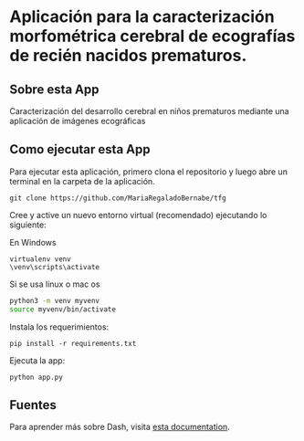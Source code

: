 # Aplicación para la caracterización morfométrica cerebral de ecografías de recién nacidos prematuros.

## Sobre esta App

Caracterización del desarrollo cerebral en niños prematuros mediante una aplicación de imágenes ecográficas

## Como ejecutar esta App

Para ejecutar esta aplicación, primero clona el repositorio y luego abre un terminal en la carpeta de la aplicación.

```
git clone https://github.com/MariaRegaladoBernabe/tfg

```

Cree y active un nuevo entorno virtual (recomendado) ejecutando
lo siguiente:

En Windows

```
virtualenv venv
\venv\scripts\activate
```

Si se usa linux o mac os

```bash
python3 -m venv myvenv
source myvenv/bin/activate
```

Instala los requerimientos:

```
pip install -r requirements.txt
```
Ejecuta la app:

```
python app.py
```


## Fuentes

Para aprender más sobre Dash, visita [esta documentation](https://plot.ly/dash).
